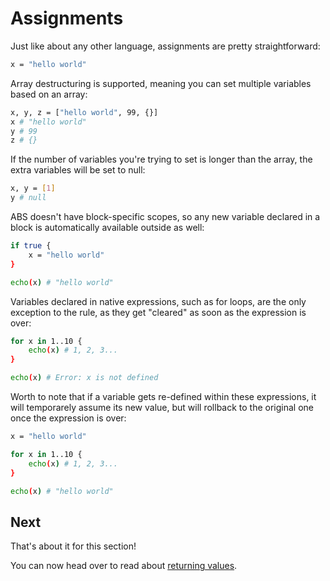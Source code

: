 # Assignments

Just like about any other language, assignments are pretty
straightforward:

``` bash
x = "hello world"
```

Array destructuring is supported, meaning you can
set multiple variables based on an array:

``` bash
x, y, z = ["hello world", 99, {}]
x # "hello world"
y # 99
z # {}
```

If the number of variables you're trying to set is longer
than the array, the extra variables will be set to
null:

``` bash
x, y = [1]
y # null
```

ABS doesn't have block-specific scopes, so any new variable
declared in a block is automatically available outside as well:

``` bash
if true {
    x = "hello world"
}

echo(x) # "hello world"
```

Variables declared in native expressions, such as for loops, are the only exception to the rule,
as they get "cleared" as soon as the expression is over:

``` bash
for x in 1..10 {
    echo(x) # 1, 2, 3...
}

echo(x) # Error: x is not defined
```

Worth to note that if a variable gets re-defined within these expressions,
it will temporarely assume its new value, but will rollback to the original
one once the expression is over:

``` bash
x = "hello world"

for x in 1..10 {
    echo(x) # 1, 2, 3...
}

echo(x) # "hello world"
```

## Next

That's about it for this section!

You can now head over to read about [returning values](/syntax/return).